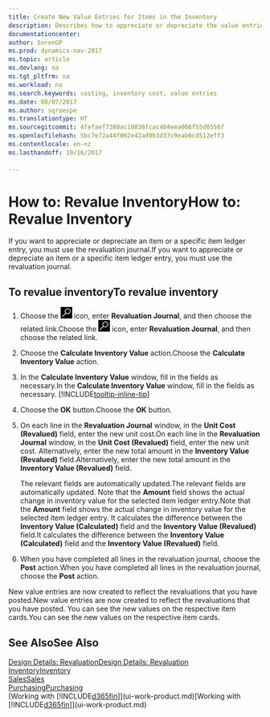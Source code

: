 ```yaml
---
title: Create New Value Entries for Items in the Inventory
description: Describes how to appreciate or depreciate the value entries of one or more items in the inventory by posting their current, calculated value.
documentationcenter: 
author: SorenGP
ms.prod: dynamics-nav-2017
ms.topic: article
ms.devlang: na
ms.tgt_pltfrm: na
ms.workload: na
ms.search.keywords: costing, inventory cost, value entries
ms.date: 08/07/2017
ms.author: sgroespe
ms.translationtype: HT
ms.sourcegitcommit: 4fefaef7380ac10836fcac404eea006f55d8556f
ms.openlocfilehash: 5bc7e72a44f002e42ad9b3d37c9eab6cd512eff3
ms.contentlocale: en-nz
ms.lasthandoff: 10/16/2017

---
```

# <a name="how-to-revalue-inventory"></a><span data-ttu-id="addba-103">How to: Revalue Inventory</span><span class="sxs-lookup"><span data-stu-id="addba-103">How to: Revalue Inventory</span></span>
<span data-ttu-id="addba-104">If you want to appreciate or depreciate an item or a specific item ledger entry, you must use the revaluation journal.</span><span class="sxs-lookup"><span data-stu-id="addba-104">If you want to appreciate or depreciate an item or a specific item ledger entry, you must use the revaluation journal.</span></span>

## <a name="to-revalue-inventory"></a><span data-ttu-id="addba-105">To revalue inventory</span><span class="sxs-lookup"><span data-stu-id="addba-105">To revalue inventory</span></span>
1. <span data-ttu-id="addba-106">Choose the ![Search for Page or Report](media/ui-search/search_small.png "Search for Page or Report icon") icon, enter **Revaluation Journal**, and then choose the related link.</span><span class="sxs-lookup"><span data-stu-id="addba-106">Choose the ![Search for Page or Report](media/ui-search/search_small.png "Search for Page or Report icon") icon, enter **Revaluation Journal**, and then choose the related link.</span></span>
2. <span data-ttu-id="addba-107">Choose the **Calculate Inventory Value** action.</span><span class="sxs-lookup"><span data-stu-id="addba-107">Choose the **Calculate Inventory Value** action.</span></span>
3. <span data-ttu-id="addba-108">In the **Calculate Inventory Value** window, fill in the fields as necessary.</span><span class="sxs-lookup"><span data-stu-id="addba-108">In the **Calculate Inventory Value** window, fill in the fields as necessary.</span></span> [!INCLUDE[tooltip-inline-tip](includes/tooltip-inline-tip_md.md)]
4. <span data-ttu-id="addba-109">Choose the **OK** button.</span><span class="sxs-lookup"><span data-stu-id="addba-109">Choose the **OK** button.</span></span>
5. <span data-ttu-id="addba-110">On each line in the **Revaluation Journal** window, in the **Unit Cost (Revalued)** field, enter the new unit cost.</span><span class="sxs-lookup"><span data-stu-id="addba-110">On each line in the **Revaluation Journal** window, in the **Unit Cost (Revalued)** field, enter the new unit cost.</span></span> <span data-ttu-id="addba-111">Alternatively, enter the new total amount in the **Inventory Value (Revalued)** field.</span><span class="sxs-lookup"><span data-stu-id="addba-111">Alternatively, enter the new total amount in the **Inventory Value (Revalued)** field.</span></span>

    <span data-ttu-id="addba-112">The relevant fields are automatically updated.</span><span class="sxs-lookup"><span data-stu-id="addba-112">The relevant fields are automatically updated.</span></span> <span data-ttu-id="addba-113">Note that the **Amount** field shows the actual change in inventory value for the selected item ledger entry.</span><span class="sxs-lookup"><span data-stu-id="addba-113">Note that the **Amount** field shows the actual change in inventory value for the selected item ledger entry.</span></span> <span data-ttu-id="addba-114">It calculates the difference between the **Inventory Value (Calculated)** field and the **Inventory Value (Revalued)** field.</span><span class="sxs-lookup"><span data-stu-id="addba-114">It calculates the difference between the **Inventory Value (Calculated)** field and the **Inventory Value (Revalued)** field.</span></span>
6. <span data-ttu-id="addba-115">When you have completed all lines in the revaluation journal, choose the **Post** action.</span><span class="sxs-lookup"><span data-stu-id="addba-115">When you have completed all lines in the revaluation journal, choose the **Post** action.</span></span>

<span data-ttu-id="addba-116">New value entries are now created to reflect the revaluations that you have posted.</span><span class="sxs-lookup"><span data-stu-id="addba-116">New value entries are now created to reflect the revaluations that you have posted.</span></span> <span data-ttu-id="addba-117">You can see the new values on the respective item cards.</span><span class="sxs-lookup"><span data-stu-id="addba-117">You can see the new values on the respective item cards.</span></span>

## <a name="see-also"></a><span data-ttu-id="addba-118">See Also</span><span class="sxs-lookup"><span data-stu-id="addba-118">See Also</span></span>
[<span data-ttu-id="addba-119">Design Details: Revaluation</span><span class="sxs-lookup"><span data-stu-id="addba-119">Design Details: Revaluation</span></span>](design-details-revaluation.md)  
[<span data-ttu-id="addba-120">Inventory</span><span class="sxs-lookup"><span data-stu-id="addba-120">Inventory</span></span>](inventory-manage-inventory.md)  
[<span data-ttu-id="addba-121">Sales</span><span class="sxs-lookup"><span data-stu-id="addba-121">Sales</span></span>](sales-manage-sales.md)  
[<span data-ttu-id="addba-122">Purchasing</span><span class="sxs-lookup"><span data-stu-id="addba-122">Purchasing</span></span>](purchasing-manage-purchasing.md)  
<span data-ttu-id="addba-123">[Working with [!INCLUDE[d365fin](includes/d365fin_md.md)]](ui-work-product.md)</span><span class="sxs-lookup"><span data-stu-id="addba-123">[Working with [!INCLUDE[d365fin](includes/d365fin_md.md)]](ui-work-product.md)</span></span>

